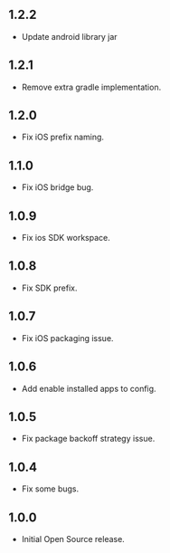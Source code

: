 ## 1.2.2

* Update android library jar

## 1.2.1

* Remove extra gradle implementation.

## 1.2.0

* Fix iOS prefix naming.

## 1.1.0

* Fix iOS bridge bug.

## 1.0.9

* Fix ios SDK workspace.

## 1.0.8

* Fix SDK prefix.

## 1.0.7

* Fix iOS packaging issue.

## 1.0.6

* Add enable installed apps to config.

## 1.0.5

* Fix package backoff strategy issue.

## 1.0.4

* Fix some bugs.

## 1.0.0

* Initial Open Source release.


